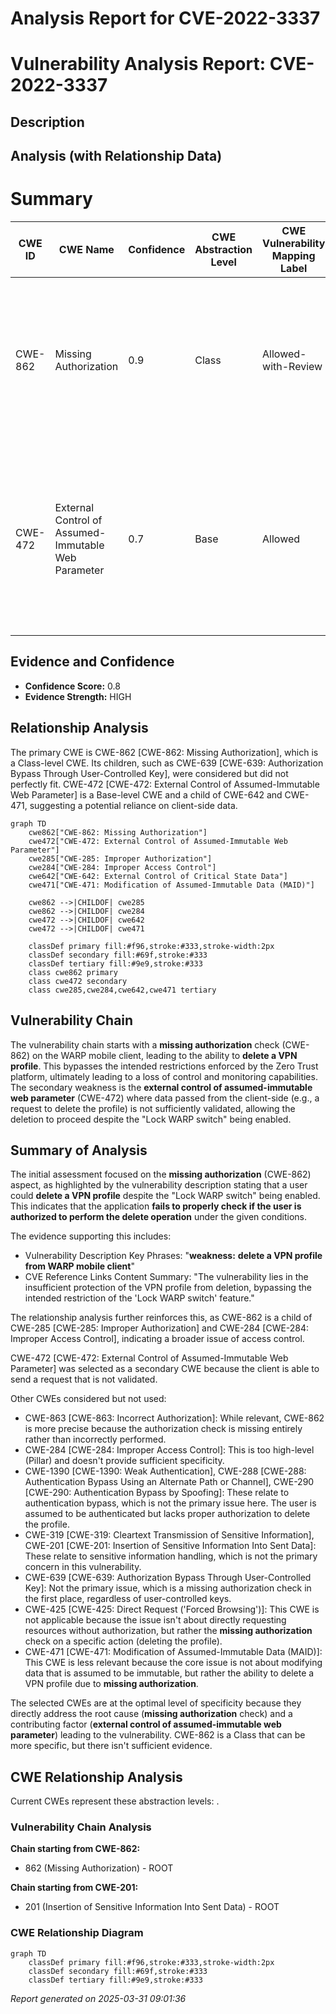 # Analysis Report for CVE-2022-3337

# Vulnerability Analysis Report: CVE-2022-3337

## Description



## Analysis (with Relationship Data)

# Summary
| CWE ID | CWE Name | Confidence | CWE Abstraction Level | CWE Vulnerability Mapping Label | CWE-Vulnerability Mapping Notes |
|---|---|---|---|---|---|
| CWE-862 | Missing Authorization | 0.9 | Class | Allowed-with-Review | Primary CWE: The product does not perform an authorization check when an actor attempts to access a resource or perform an action. |
| CWE-472 | External Control of Assumed-Immutable Web Parameter | 0.7 | Base | Allowed | Secondary CWE: The web application does not sufficiently verify inputs that are assumed to be immutable but are actually externally controllable. |

## Evidence and Confidence

*   **Confidence Score:** 0.8
*   **Evidence Strength:** HIGH

## Relationship Analysis
The primary CWE is CWE-862 [CWE-862: Missing Authorization], which is a Class-level CWE. Its children, such as CWE-639 [CWE-639: Authorization Bypass Through User-Controlled Key], were considered but did not perfectly fit. CWE-472 [CWE-472: External Control of Assumed-Immutable Web Parameter] is a Base-level CWE and a child of CWE-642 and CWE-471, suggesting a potential reliance on client-side data.

```mermaid
graph TD
    cwe862["CWE-862: Missing Authorization"]
    cwe472["CWE-472: External Control of Assumed-Immutable Web Parameter"]
    cwe285["CWE-285: Improper Authorization"]
    cwe284["CWE-284: Improper Access Control"]
    cwe642["CWE-642: External Control of Critical State Data"]
    cwe471["CWE-471: Modification of Assumed-Immutable Data (MAID)"]
    
    cwe862 -->|CHILDOF| cwe285
    cwe862 -->|CHILDOF| cwe284
    cwe472 -->|CHILDOF| cwe642
    cwe472 -->|CHILDOF| cwe471
    
    classDef primary fill:#f96,stroke:#333,stroke-width:2px
    classDef secondary fill:#69f,stroke:#333
    classDef tertiary fill:#9e9,stroke:#333
    class cwe862 primary
    class cwe472 secondary
    class cwe285,cwe284,cwe642,cwe471 tertiary
```

## Vulnerability Chain
The vulnerability chain starts with a **missing authorization** check (CWE-862) on the WARP mobile client, leading to the ability to **delete a VPN profile**. This bypasses the intended restrictions enforced by the Zero Trust platform, ultimately leading to a loss of control and monitoring capabilities. The secondary weakness is the **external control of assumed-immutable web parameter** (CWE-472) where data passed from the client-side (e.g., a request to delete the profile) is not sufficiently validated, allowing the deletion to proceed despite the "Lock WARP switch" being enabled.

## Summary of Analysis
The initial assessment focused on the **missing authorization** (CWE-862) aspect, as highlighted by the vulnerability description stating that a user could **delete a VPN profile** despite the "Lock WARP switch" being enabled. This indicates that the application **fails to properly check if the user is authorized to perform the delete operation** under the given conditions.

The evidence supporting this includes:
- Vulnerability Description Key Phrases: "**weakness:** **delete a VPN profile from WARP mobile client**"
- CVE Reference Links Content Summary: "The vulnerability lies in the insufficient protection of the VPN profile from deletion, bypassing the intended restriction of the 'Lock WARP switch' feature."

The relationship analysis further reinforces this, as CWE-862 is a child of CWE-285 [CWE-285: Improper Authorization] and CWE-284 [CWE-284: Improper Access Control], indicating a broader issue of access control.

CWE-472 [CWE-472: External Control of Assumed-Immutable Web Parameter] was selected as a secondary CWE because the client is able to send a request that is not validated.

Other CWEs considered but not used:
- CWE-863 [CWE-863: Incorrect Authorization]: While relevant, CWE-862 is more precise because the authorization check is missing entirely rather than incorrectly performed.
- CWE-284 [CWE-284: Improper Access Control]: This is too high-level (Pillar) and doesn't provide sufficient specificity.
- CWE-1390 [CWE-1390: Weak Authentication], CWE-288 [CWE-288: Authentication Bypass Using an Alternate Path or Channel], CWE-290 [CWE-290: Authentication Bypass by Spoofing]: These relate to authentication bypass, which is not the primary issue here. The user is assumed to be authenticated but lacks proper authorization to delete the profile.
- CWE-319 [CWE-319: Cleartext Transmission of Sensitive Information], CWE-201 [CWE-201: Insertion of Sensitive Information Into Sent Data]: These relate to sensitive information handling, which is not the primary concern in this vulnerability.
- CWE-639 [CWE-639: Authorization Bypass Through User-Controlled Key]: Not the primary issue, which is a missing authorization check in the first place, regardless of user-controlled keys.
- CWE-425 [CWE-425: Direct Request ('Forced Browsing')]: This CWE is not applicable because the issue isn't about directly requesting resources without authorization, but rather the **missing authorization** check on a specific action (deleting the profile).
- CWE-471 [CWE-471: Modification of Assumed-Immutable Data (MAID)]: This CWE is less relevant because the core issue is not about modifying data that is assumed to be immutable, but rather the ability to delete a VPN profile due to **missing authorization**.

The selected CWEs are at the optimal level of specificity because they directly address the root cause (**missing authorization** check) and a contributing factor (**external control of assumed-immutable web parameter**) leading to the vulnerability. CWE-862 is a Class that can be more specific, but there isn't sufficient evidence.


## CWE Relationship Analysis

Current CWEs represent these abstraction levels: .


### Vulnerability Chain Analysis

**Chain starting from CWE-862:**
- 862 (Missing Authorization) - ROOT


**Chain starting from CWE-201:**
- 201 (Insertion of Sensitive Information Into Sent Data) - ROOT



### CWE Relationship Diagram

```mermaid
graph TD
    classDef primary fill:#f96,stroke:#333,stroke-width:2px
    classDef secondary fill:#69f,stroke:#333
    classDef tertiary fill:#9e9,stroke:#333
```



*Report generated on 2025-03-31 09:01:36*
